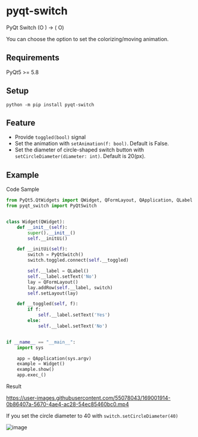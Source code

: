 # pyqt-switch
PyQt Switch (O ) -> ( O)

You can choose the option to set the colorizing/moving animation.

## Requirements
PyQt5 >= 5.8

## Setup
`python -m pip install pyqt-switch`

## Feature
* Provide `toggled(bool)` signal
* Set the animation with `setAnimation(f: bool)`. Default is False.
* Set the diameter of circle-shaped switch button with `setCircleDiameter(diameter: int)`. Default is 20(px).

## Example
Code Sample
```python
from PyQt5.QtWidgets import QWidget, QFormLayout, QApplication, QLabel
from pyqt_switch import PyQtSwitch


class Widget(QWidget):
    def __init__(self):
        super().__init__()
        self.__initUi()

    def __initUi(self):
        switch = PyQtSwitch()
        switch.toggled.connect(self.__toggled)

        self.__label = QLabel()
        self.__label.setText('No')
        lay = QFormLayout()
        lay.addRow(self.__label, switch)
        self.setLayout(lay)

    def __toggled(self, f):
        if f:
            self.__label.setText('Yes')
        else:
            self.__label.setText('No')


if __name__ == "__main__":
    import sys

    app = QApplication(sys.argv)
    example = Widget()
    example.show()
    app.exec_()
```

Result

https://user-images.githubusercontent.com/55078043/169001914-0b86407a-5670-4ae4-ac28-54ec85460bc0.mp4

If you set the circle diameter to 40 with `switch.setCircleDiameter(40)`

![image](https://user-images.githubusercontent.com/55078043/169002295-8717adf8-a1e6-4126-8ef9-42ff8bb3988c.png)








